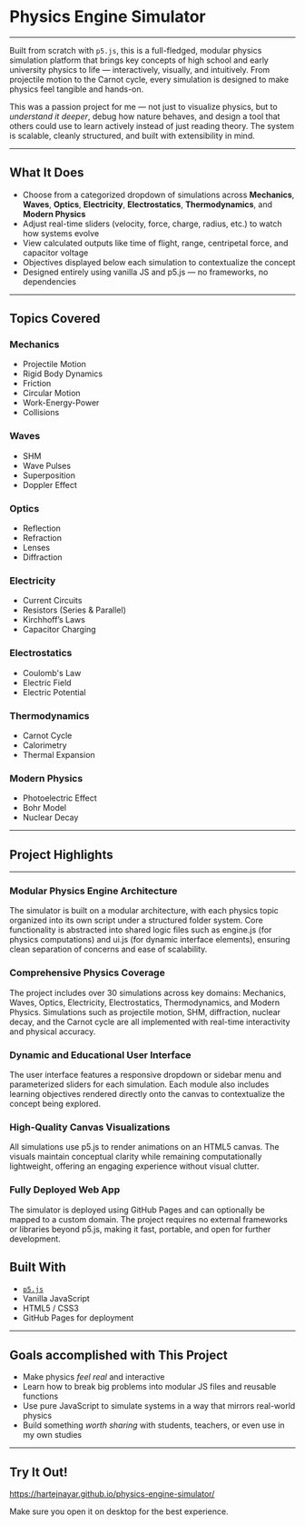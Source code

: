 #  Physics Engine Simulator
---
Built from scratch with `p5.js`, this is a full-fledged, modular physics simulation platform that brings key concepts of high school and early university physics to life — interactively, visually, and intuitively. From projectile motion to the Carnot cycle, every simulation is designed to make physics feel tangible and hands-on.

This was a passion project for me — not just to visualize physics, but to *understand it deeper*, debug how nature behaves, and design a tool that others could use to learn actively instead of just reading theory. The system is scalable, cleanly structured, and built with extensibility in mind.

---

##  What It Does

- Choose from a categorized dropdown of simulations across **Mechanics**, **Waves**, **Optics**, **Electricity**, **Electrostatics**, **Thermodynamics**, and **Modern Physics**
- Adjust real-time sliders (velocity, force, charge, radius, etc.) to watch how systems evolve
- View calculated outputs like time of flight, range, centripetal force, and capacitor voltage
- Objectives displayed below each simulation to contextualize the concept
- Designed entirely using vanilla JS and p5.js — no frameworks, no dependencies

---

## Topics Covered

### Mechanics
- Projectile Motion
- Rigid Body Dynamics
- Friction
- Circular Motion
- Work-Energy-Power
- Collisions

### Waves
- SHM
- Wave Pulses
- Superposition
- Doppler Effect

### Optics
- Reflection
- Refraction
- Lenses
- Diffraction

### Electricity
- Current Circuits
- Resistors (Series & Parallel)
- Kirchhoff’s Laws
- Capacitor Charging

### Electrostatics
- Coulomb's Law
- Electric Field
- Electric Potential

### Thermodynamics
- Carnot Cycle
- Calorimetry
- Thermal Expansion
  
### Modern Physics
- Photoelectric Effect
- Bohr Model
- Nuclear Decay

---
## Project Highlights
---

### Modular Physics Engine Architecture
The simulator is built on a modular architecture, with each physics topic organized into its own script under a structured folder system. Core functionality is abstracted into shared logic files such as engine.js (for physics computations) and ui.js (for dynamic interface elements), ensuring clean separation of concerns and ease of scalability.

### Comprehensive Physics Coverage
The project includes over 30 simulations across key domains: Mechanics, Waves, Optics, Electricity, Electrostatics, Thermodynamics, and Modern Physics. Simulations such as projectile motion, SHM, diffraction, nuclear decay, and the Carnot cycle are all implemented with real-time interactivity and physical accuracy.

### Dynamic and Educational User Interface
The user interface features a responsive dropdown or sidebar menu and parameterized sliders for each simulation. Each module also includes learning objectives rendered directly onto the canvas to contextualize the concept being explored.

### High-Quality Canvas Visualizations
All simulations use p5.js to render animations on an HTML5 canvas. The visuals maintain conceptual clarity while remaining computationally lightweight, offering an engaging experience without visual clutter.

### Fully Deployed Web App
The simulator is deployed using GitHub Pages and can optionally be mapped to a custom domain. The project requires no external frameworks or libraries beyond p5.js, making it fast, portable, and open for further development.



## Built With

- [`p5.js`](https://p5js.org/)
- Vanilla JavaScript
- HTML5 / CSS3
- GitHub Pages for deployment

---

## Goals accomplished with This Project

- Make physics *feel real* and interactive
- Learn how to break big problems into modular JS files and reusable functions
- Use pure JavaScript to simulate systems in a way that mirrors real-world physics
- Build something *worth sharing* with students, teachers, or even use in my own studies

---

##  Try It Out!
 https://hartejnayar.github.io/physics-engine-simulator/
 


Make sure you open it on desktop for the best experience.






